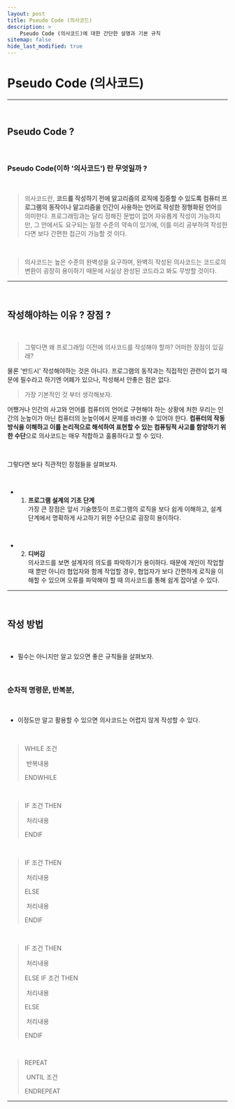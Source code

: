 ```yaml
---
layout: post
title: Pseudo Code (의사코드)
description: >
    Pseudo Code (의사코드)에 대한 간단한 설명과 기본 규칙
sitemap: false
hide_last_modified: true
---
```



# Pseudo Code (의사코드)



---

<br>


## Pseudo Code ?



<br>



### Pseudo Code(이하 '의사코드') 란 무엇일까 ?



<br>



>의사코드란, **코드를 작성하기 전에 알고리즘의 로직에 집중할 수 있도록 컴퓨터 프로그램의 동작이나 알고리즘을 인간이 사용하는 언어로 작성한 정형화된 언어**를 의미한다. 프로그래밍과는 달리 정해진 문법이 없어 자유롭게 작성이 가능하지만, 그 안에서도 요구되는 일정 수준의 약속이 있기에, 이를 미리 공부하여 작성한다면 보다 간편한 접근이 가능할 것 이다.



<br>



>의사코드는 높은 수준의 완벽성을 요구하며, 완벽히 작성된 의사코드는 코드로의 변환이 굉장히 용이하기 때문에 사실상 완성된 코드라고 봐도 무방할 것이다.



---

<br>





## 작성해야하는 이유 ? 장점 ?



<br>



>그렇다면 왜 프로그래밍 이전에 의사코드를 작성해야 할까? 어떠한 장점이 있길래?

물론 '반드시' 작성해야하는 것은 아니다. 프로그램의 동작과는 직접적인 관련이 없기 때문에 필수라고 하기엔 어폐가 있으나, 작성해서 안좋은 점은 없다. 



>가장 기본적인 것 부터 생각해보자. 

어쨌거나 인간의 사고와 언어를 컴퓨터의 언어로 구현해야 하는 상황에 처한 우리는 인간의 눈높이가 아닌 컴퓨터의 눈높이에서 문제를 바라볼 수 있어야 한다. **컴퓨터의 작동 방식을 이해하고 이를 논리적으로 해석하여 표현할 수 있는 컴퓨팅적 사고를 함양하기 위한 수단**으로 의사코드는 매우 적합하고 훌륭하다고 할 수 있다. 



<br>



그렇다면 보다 직관적인 장점들을 살펴보자.



<br>



+ 1. **프로그램 설계의 기초 단계**<br>가장 큰 장점은 앞서 기술했듯이 프로그램의 로직을 보다 쉽게 이해하고, 설계 단계에서 명확하게 사고하기 위한 수단으로 굉장히 용이하다.



<br>



+ 2. **디버깅**<br>의사코드를 보면 설계자의 의도를 파악하기가 용이하다. 때문에 개인이 작업할 때 뿐만 아니라 협업자와 함께 작업할 경우, 협업자가 보다 간편하게 로직을 이해할 수 있으며 오류를 파악해야 할 때 의사코드를 통해 쉽게 잡아낼 수 있다.



---

<br>



## 작성 방법



<br>



+ 필수는 아니지만 알고 있으면 좋은 규칙들을 살펴보자.



<br>



### 순차적 명령문, 반복분, 



<br>



+ 이정도만 알고 활용할 수 있으면 의사코드는 어렵지 않게 작성할 수 있다.



<br>



>WHILE  조건
>
>​	반복내용
>
>ENDWHILE



<br>



>IF 조건 THEN
>
>​	처리내용
>
>ENDIF



<br>



>IF 조건 THEN
>
>​	처리내용
>
>ELSE
>
>​	처리내용
>
>ENDIF



<br>



>IF 조건 THEN
>
>​	처리내용
>
>ELSE IF 조건 THEN
>
>​	처리내용
>
>ELSE
>
>​	처리내용
>
>ENDIF



<br>



>REPEAT
>
>​	UNTIL 조건
>
>ENDREPEAT



---

<br>

